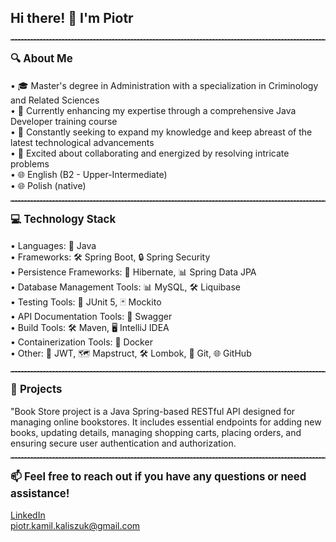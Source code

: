 <p align="left" style="font-size: 1.5em;"><strong>Hi there! 👋 I'm Piotr</strong></p>

<hr style="border-top: 1px dashed #8c8b8b;">

<p align="left" style="font-size: 1.2em;"><strong>🔍 About Me</strong></p>

<p align="left">
&bull; 🎓 Master's degree in Administration with a specialization in Criminology and Related Sciences<br>
&bull; 💼 Currently enhancing my expertise through a comprehensive Java Developer training course<br>
&bull; 🌱 Constantly seeking to expand my knowledge and keep abreast of the latest technological advancements<br>
&bull; 🤝 Excited about collaborating and energized by resolving intricate problems<br>
&bull; 🌐 English (B2 - Upper-Intermediate)<br>
&bull; 🌐 Polish (native)
</p>

<hr style="border-top: 1px dashed #8c8b8b;">

<p align="left" style="font-size: 1.2em;"><strong>💻 Technology Stack</strong></p>

<p align="left">
&bull; Languages: 🚀 Java<br>
&bull; Frameworks: 🛠️ Spring Boot, 🔒 Spring Security<br>
&bull; Persistence Frameworks: 🔄 Hibernate, 📊 Spring Data JPA<br>
&bull; Database Management Tools: 📊 MySQL, 🛠️ Liquibase<br>
&bull; Testing Tools: 🧪 JUnit 5, 🃏 Mockito<br>
&bull; API Documentation Tools: 📘 Swagger<br>
&bull; Build Tools: 🛠️ Maven, 🖥️ IntelliJ IDEA<br>
&bull; Containerization Tools: 🐳 Docker<br>
&bull; Other: 🔐 JWT, 🗺️ Mapstruct, 🛠️ Lombok, 🐙 Git, 🌐 GitHub
</p>

<hr style="border-top: 1px dashed #8c8b8b;">

<p align="left" style="font-size: 1.2em;"><strong>🚀 Projects</strong></p>

<p align="left">
"Book Store project is a Java Spring-based RESTful API designed for managing online bookstores. It includes essential endpoints for adding new books, updating details, managing shopping carts, placing orders, and ensuring secure user authentication and authorization.
</p>

<hr style="border-top: 1px dashed #8c8b8b;">

<p align="left" style="font-size: 1.2em;"><strong>📫 Feel free to reach out if you have any questions or need assistance!</strong></p>

<p align="left">
<a href="https://www.linkedin.com/in/piotr-kaliszuk-63a9a3318/">LinkedIn</a><br>
<a href="mailto:piotr.kamil.kaliszuk@gmail.com">piotr.kamil.kaliszuk@gmail.com</a>
</p>
